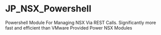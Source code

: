 # JP_NSX_Powershell
Powershell Module For Managing NSX Via REST Calls.   Significantly more fast and efficient than VMware Provided Power NSX Modules
